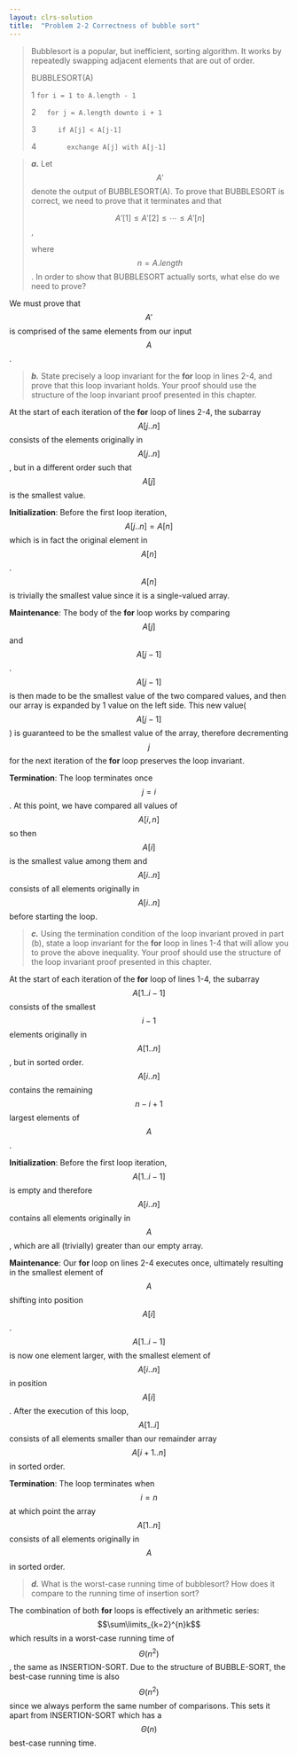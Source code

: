 ```yaml
---
layout: clrs-solution
title:  "Problem 2-2 Correctness of bubble sort"
---
```

>Bubblesort is a popular, but inefficient, sorting algorithm. It works by repeatedly swapping adjacent elements that are out of order.
>
>BUBBLESORT(A)
>
>1 `for i = 1 to A.length - 1`
>
>2 &nbsp;&nbsp;&nbsp;&nbsp;`for j = A.length downto i + 1`
>
>3 &nbsp;&nbsp;&nbsp;&nbsp;&nbsp;&nbsp;&nbsp;&nbsp; `if A[j] < A[j-1]`
>
>4 &nbsp;&nbsp;&nbsp;&nbsp;&nbsp;&nbsp;&nbsp;&nbsp;&nbsp;&nbsp;&nbsp;&nbsp; `exchange A[j] with A[j-1]`

> ***a.*** Let $$A'$$ denote the output of BUBBLESORT(A). To prove that BUBBLESORT is correct, we need to prove that it terminates and that
>
> $$A'[1] \leq A'[2] \leq \cdots \leq A'[n]$$,
>
>where $$n = A.length$$. In order to show that BUBBLESORT actually sorts, what else do we need to prove?

We must prove that $$A'$$ is comprised of the same elements from our input $$A$$.

>***b.*** State precisely a loop invariant for the **for** loop in lines 2-4, and prove that this loop invariant holds. Your proof should use the structure of the loop invariant proof presented in this chapter.

At the start of each iteration of the **for** loop of lines 2-4, the subarray $$A[j..n]$$ consists of the elements originally in $$A[j..n]$$, but in a different order such that $$A[j]$$ is the smallest value.

**Initialization**: Before the first loop iteration, $$A[j..n] = A[n]$$ which is in fact the original element in $$A[n]$$. $$A[n]$$ is trivially the smallest value since it is a single-valued array.

**Maintenance**: The body of the **for** loop works by comparing $$A[j]$$ and $$A[j-1]$$. $$A[j-1]$$ is then made to be the smallest value of the two compared values, and then our array is expanded by 1 value on the left side. This new value($$A[j-1]$$) is guaranteed to be the smallest value of the array, therefore decrementing $$j$$ for the next iteration of the **for** loop preserves the loop invariant.

**Termination**: The loop terminates once $$j = i$$. At this point, we have compared all values of $$A[i, n]$$ so then $$A[i]$$ is the smallest value among them and $$A[i..n]$$ consists of all elements originally in $$A[i..n]$$ before starting the loop.

>***c.*** Using the termination condition of the loop invariant proved in part (b), state a loop invariant for the **for** loop in lines 1-4 that will allow you to prove the above inequality. Your proof should use the structure of the loop invariant proof presented in this chapter.

At the start of each iteration of the **for** loop of lines 1-4, the subarray $$A[1..i-1]$$ consists of the smallest $$i-1$$ elements originally in $$A[1..n]$$, but in sorted order. $$A[i..n]$$ contains the remaining $$n - i + 1$$ largest elements of $$A$$. 

**Initialization**: Before the first loop iteration, $$A[1..i-1]$$ is empty and therefore $$A[i..n]$$ contains all elements originally in $$A$$, which are all (trivially) greater than our empty array.

**Maintenance**: Our **for** loop on lines 2-4 executes once, ultimately resulting in the smallest element of $$A$$ shifting into position $$A[i]$$. $$A[1..i-1]$$ is now one element larger, with the smallest element of $$A[i..n]$$ in position $$A[i]$$. After the execution of this loop, $$A[1..i]$$ consists of all elements smaller than our remainder array $$A[i+1..n]$$ in sorted order.

**Termination**: The loop terminates when $$i = n$$ at which point the array $$A[1..n]$$ consists of all elements originally in $$A$$ in sorted order.

>***d.*** What is the worst-case running time of bubblesort? How does it compare to the running time of insertion sort?

The combination of both **for** loops is effectively an arithmetic series:  $$\sum\limits_{k=2}^{n}k$$ which results in a worst-case running time of $$\Theta (n^2)$$, the same as INSERTION-SORT. Due to the structure of BUBBLE-SORT, the best-case running time is also $$\Theta (n^2)$$ since we always perform the same number of comparisons. This sets it apart from INSERTION-SORT which has a  $$\Theta (n)$$ best-case running time.